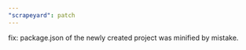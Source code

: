 ```yaml
---
"scrapeyard": patch
---
```


fix: package.json of the newly created project was minified by mistake.
